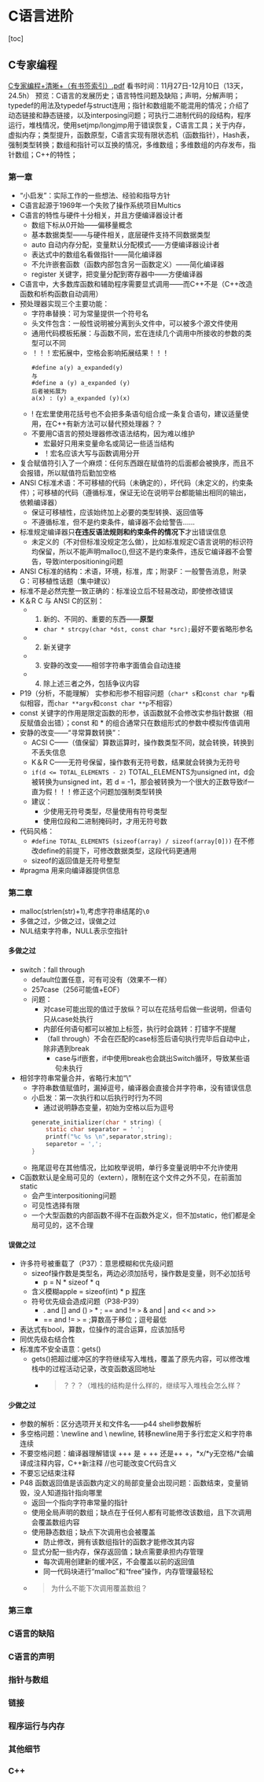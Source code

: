 # C语言进阶
[toc]
## C专家编程
[C专家编程+清晰+（有书签索引）.pdf](../../../books/C语言/C专家编程+清晰+（有书签索引）.pdf)
看书时间：11月27日-12月10日（13天，24.5h） 
预览：C语言的发展历史；语言特性问题及缺陷；声明，分解声明；typedef的用法及typedef与struct连用；指针和数组能不能混用的情况；介绍了动态链接和静态链接，以及interposing问题；可执行二进制代码的段结构，程序运行，堆栈情况，使用setjmp/longjmp用于错误恢复，C语言工具；关于内存，虚拟内存；类型提升，函数原型，C语言实现有限状态机（函数指针），Hash表，强制类型转换；数组和指针可以互换的情况，多维数组；多维数组的内存发布，指针数组；C++的特性；
### 第一章
* “小启发”：实际工作的一些想法、经验和指导方针
* C语言起源于1969年一个失败了操作系统项目Multics
* C语言的特性与硬件十分相关，并且方便编译器设计者
  * 数组下标从0开始——偏移量概念
  * 基本数据类型——与硬件相关，底层硬件支持不同数据类型
  * auto 自动内存分配，变量默认分配模式——方便编译器设计者
  * 表达式中的数组名看做指针——简化编译器
  * 不允许嵌套函数（函数内部包含另一函数定义）——简化编译器
  * register 关键字，把变量分配到寄存器中——方便编译器
* C语言中，大多数库函数和辅助程序需要显式调用——而C++不是（C++改造函数和析构函数自动调用）
* 预处理器实现三个主要功能：
  * 字符串替换：可为常量提供一个符号名
  * 头文件包含：一般性说明被分离到头文件中，可以被多个源文件使用
  * 通用代码模板拓展：与函数不同，宏在连续几个调用中所接收的参数的类型可以不同
  * ！！！宏拓展中，空格会影响拓展结果！！！
    ```
    #define a(y) a_expanded(y)
    与
    #define a (y) a_expanded (y)
    后者被拓展为
    a(x) : (y) a_expanded (y)(x)
    ```
  * ! 在宏里使用花括号也不会把多条语句组合成一条复合语句，建议适量使用，在C++有新方法可以替代预处理器？？
  * 不要用C语言的预处理器修改语法结构，因为难以维护
    * 宏最好只用来变量命名或简记一些适当结构
    * ！宏名应该大写与函数调用分开
* 复合赋值符引入了一个麻烦：任何东西跟在赋值符的后面都会被换序，而且不会报错，所以赋值符后勤加空格
* ANSI C标准术语：不可移植的代码（未确定的），坏代码（未定义的，约束条件）；可移植的代码（遵循标准，保证无论在说明平台都能输出相同的输出，依赖编译器）
  * 保证可移植性，应该始终加上必要的类型转换、返回值等
  * 不遵循标准，但不是约束条件，编译器不会给警告......
* 标准规定编译器只**在违反语法规则和约束条件的情况下**才出错误信息
  * 未定义的（不对但标准没规定怎么做），比如标准规定C语言说明的标识符均保留，所以不能声明malloc(),但这不是约束条件，违反它编译器不会警告，导致interpositioning问题
* ANSI C标准的结构：术语，环境，标准，库；附录F：一般警告消息，附录G：可移植性话题（集中建议）
* 标准不是必然完整一致正确的：标准设立后不轻易改动，即使修改错误
* K＆R C 与 ANSI C的区别：
  * 1. 新的、不同的、重要的东西——**原型**
    * `char * strcpy(char *dst, const char *src);`最好不要省略形参名
  * 2. 新关键字
  * 3. 安静的改变——相邻字符串字面值会自动连接
  * 4. 除上述三者之外，包括争议内容
* P19（分析，不能理解） 实参和形参不相容问题（`char* s`和`const char *p`看似相容，而`char **argv`和`const char **p`不相容）
* const 关键字的作用是限定函数的形参，该函数就不会修改实参指针数据（相反赋值会出错）；const 和 * 的组合通常只在数组形式的参数中模拟传值调用
* 安静的改变——“寻常算数转换”：
  * ACSI C——（值保留）算数运算时，操作数类型不同，就会转换，转换到不丢失信息
  * K＆R C——无符号保留，操作数有无符号数，结果就会转换为无符号
  * `if(d <= TOTAL_ELEMENTS - 2)` TOTAL_ELEMENTS为unsigned int，d会被转换为unsigned int，若 d = -1，那会被转换为一个很大的正数导致if一直为假！！！修正这个问题加强制类型转换
  * 建议：
    * 少使用无符号类型，尽量使用有符号类型
    * 使用位段和二进制掩码时，才用无符号数
* 代码风格：
  * `#define TOTAL_ELEMENTS (sizeof(array) / sizeof(array[0]))` 在不修改define的前提下，可修改数据类型，这段代码更通用
  * sizeof的返回值是无符号整型
* #pragma 用来向编译器提供信息

### 第二章
* malloc(strlen(str)+1),考虑字符串结尾的`\0`
* 多做之过，少做之过，误做之过
* NUL结束字符串，NULL表示空指针
#### 多做之过
* switch：fall through
  * default位置任意，可有可没有（效果不一样）
  * 257case（256可能值+EOF）
  * 问题：
    * 对case可能出现的值过于放纵？可以在花括号后做一些说明，但语句只从case处执行
    * 内部任何语句都可以被加上标签，执行时会跳转：打错字不提醒
    * （fall through）不会在匹配的case标签后语句执行完毕后自动中止，除非遇到break
      * case与if嵌套，if中使用break也会跳出Switch循环，导致某些语句未执行
* 相邻字符串常量合并，省略行末加“\”
  * 字符串数值赋值时，漏掉逗号，编译器会直接合并字符串，没有错误信息
  * 小启发：第一次执行和以后执行时行为不同
    * 通过说明静态变量，初始为空格以后为逗号
    ```c
    generate_initializer(char * string) {
        static char separator = ' ';
        printf("%c %s \n",separator,string);
        separetor = ',';
    }
    ```
  * 拖尾逗号在其他情况，比如枚举说明，单行多变量说明中不允许使用
* C函数默认是全局可见的（extern），限制在这个文件之外不见，在前面加static
  * 会产生interpositioning问题
  * 可见性选择有限
  * 一个大型函数的内部函数不得不在函数外定义，但不加static，他们都是全局可见的，这不合理
#### 误做之过
* 许多符号被重载了（P37）：意思模糊和优先级问题
  * sizeof操作数是类型名，两边必须加括号，操作数是变量，则不必加括号
    * p = N * sizeof * q
  * 含义模糊apple = sizeof(int) * p [程序](../code/separator.c)
  * 符号优先级会造成问题（P38-P39）
    * . and [] and () `>` * ; == and != `>` & and | and << and >>
    *   == and != `>` = ;算数高于移位；逗号最低
*   表达式有bool，算数，位操作的混合运算，应该加括号
*   同优先级右结合性
*   标准库不安全语意：gets()
    * gets()把超过缓冲区的字符继续写入堆栈，覆盖了原先内容，可以修改堆栈中的过程活动记录，改变函数返回地址
      * > ？？？（堆栈的结构是什么样的，继续写入堆栈会怎么样？
#### 少做之过
* 参数的解析：区分选项开关和文件名——p44 shell参数解析
* 多空格问题：\newline and \ newline, 转移newline用于多行宏定义和字符串连续
* 不要空格问题：编译器理解错误 +++ 是 + ++ 还是++ +，*x/*y无空格/*会编译成注释内容，C++新注释 //也可能改变C代码含义
* 不要忘记结束注释
* P48 函数返回值是该函数内定义的局部变量会出现问题：函数结束，变量销毁，没人知道指针指向哪里
  * 返回一个指向字符串常量的指针
  * 使用全局声明的数组；缺点在于任何人都有可能修改该数组，且下次调用会覆盖数组内容
  * 使用静态数组；缺点下次调用也会被覆盖
    * 防止修改，拥有该数组指针的函数才能修改其内容
  * 显式分配一些内存，保存返回值；缺点需要承担内存管理
    * 每次调用创建新的缓冲区，不会覆盖以前的返回值
    * 同一代码块进行“malloc”和“free”操作，内存管理最轻松
  * > 为什么不能下次调用覆盖数组？
### 第三章
### C语言的缺陷

### C语言的声明
### 指针与数组
### 链接
### 程序运行与内存
### 其他细节
### C++